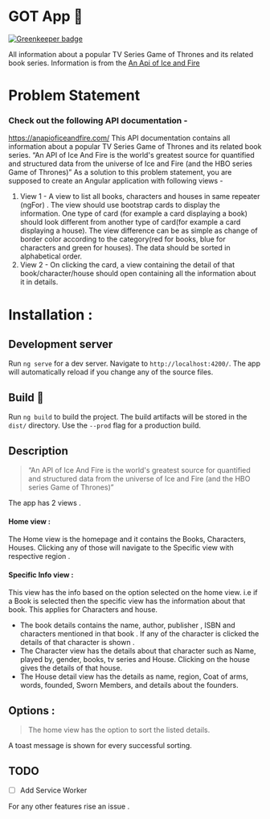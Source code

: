 # GOT App 🎉

[![Greenkeeper badge](https://badges.greenkeeper.io/vivek1996/GOT-app.svg)](https://greenkeeper.io/)

All information about a popular TV Series Game of
Thrones and its related book series.
Information is from the [An Api of Ice and Fire](https://anapioficeandfire.com/)
# Problem Statement

### Check out the following API documentation -
https://anapioficeandfire.com/
This API documentation contains all information about a popular TV Series Game of
Thrones and its related book series.
“An API of Ice And Fire is the world's greatest source for quantified and structured data
from the universe of Ice and Fire (and the HBO series Game of Thrones)”
As a solution to this problem statement, you are supposed to create an Angular
application with following views -
1) View 1 - A view to list all books, characters and houses in same repeater
(ngFor) . The view should use bootstrap cards to display the information. One
type of card (for example a card displaying a book) should look different from
another type of card(for example a card displaying a house). The view difference
can be as simple as change of border color according to the category(red for
books, blue for characters and green for houses). The data should be sorted in
alphabetical order.
2) View 2 - On clicking the card, a view containing the detail of that
book/character/house should open containing all the information about it in
details.

#  Installation :
## Development server

Run  `ng serve`  for a dev server. Navigate to  `http://localhost:4200/`. The app will automatically reload if you change any of the source files.

## Build 🔧

Run  `ng build`  to build the project. The build artifacts will be stored in the  `dist/`  directory. Use the  `--prod`  flag for a production build.
## Description
>“An API of Ice And Fire is the world's greatest source for quantified and structured data from the universe of Ice and Fire (and the HBO series Game of Thrones)”

The app has 2  views .
#### Home view :
The Home view is the homepage and it contains the Books, Characters, Houses. Clicking any of those will navigate to the Specific  view with  respective region .

#### Specific Info view :
This view has the info based on the option selected on the home view. i.e if a Book is selected then the specific view has the information about that book.
This applies for Characters and house.

 - The book details contains the name, author, publisher , ISBN and
   characters mentioned in that book . If any of the  character is
   clicked the details of that character is shown .
 - The Character view has the details about that character such as Name,
   played by, gender, books, tv series and House. Clicking on the house
   gives the details of that house.
 - The House detail  view has the details as name, region, Coat of arms,
   words, founded, Sworn Members, and details about the founders.

## Options :

>The home view has the option to sort the listed details.

A toast message is shown for every successful sorting.


## TODO

 - [ ] Add Service Worker


 For any other features rise an issue .
